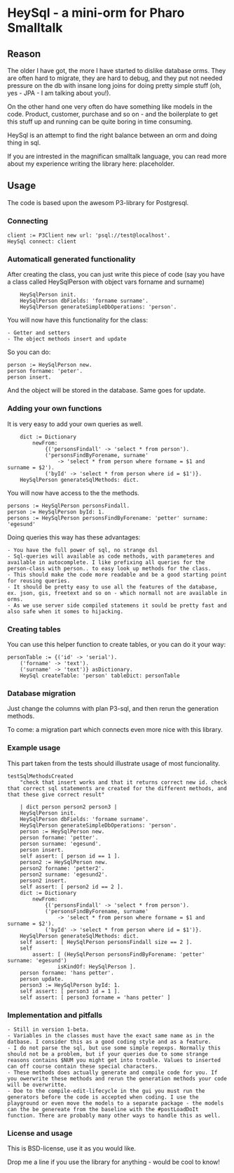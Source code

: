 # HeySql - a mini-orm for Pharo Smalltalk

## Reason

The older I have got, the more I have started to dislike database orms. They are often hard to migrate, they are hard to debug, and they put not needed pressure on the db with insane long joins for doing pretty simple stuff (oh, yes - JPA - I am talking about you!).

On the other hand one very often do have something like models in the code. Product, customer, purchase and so on - and the boilerplate to get this stuff up and running can be quite boring in time consuming.

HeySql is an attempt to find the right balance between an orm and doing thing in sql.

If you are intrested in the magnifican smalltalk language, you can read more about my experience writing the library here: placeholder.

## Usage

The code is based upon the awesom P3-library for Postgresql.

### Connecting

```smalltalk
client := P3Client new url: 'psql://test@localhost'.
HeySql connect: client
```

### Automaticall generated functionality

After creating the class, you can just write this piece of code (say you have a class called HeySqlPerson with object vars forname and surname)

```smalltalk
	HeySqlPerson init.
	HeySqlPerson dbFields: 'forname surname'.
	HeySqlPerson generateSimpleDbOperations: 'person'.
```

You will now have this functionality for the class:

	- Getter and setters
	- The object methods insert and update

So you can do:

``` smalltalk
person := HeySqlPerson new.
person forname: 'peter'.
person insert.
```

And the object will be stored in the database. Same goes for update.

### Adding your own functions

It is very easy to add your own queries as well.

```smalltalk
	dict := Dictionary
		newFrom:
			{('personsFindall' -> 'select * from person').
			('personsFindByForename, surname'
				-> 'select * from person where forname = $1 and surname = $2').
			('byId' -> 'select * from person where id = $1')}.
	HeySqlPerson generateSqlMethods: dict.
```

You will now have access to the the methods.

```smalltalk
persons := HeySqlPerson personsFindall.
person := HeySqlPerson byId: 1.
persons := HeySqlPerson personsFindByForename: 'petter' surname: 'egesund'
```

Doing queries this way has these advantages:

	- You have the full power of sql, no strange dsl
	- Sql-queries will available as code methods, with parameteres and available in autocomplete. I like prefixing all queries for the person-class with person.. to easy look up methods for the class.
	- This should make the code more readable and be a good starting point for reusing queries.
	- It should be pretty easy to use all the features of the database, ex. json, gis, freetext and so on - which normall not are available in orms.
	- As we use server side compiled statemens it sould be pretty fast and also safe when it somes to hijacking.

### Creating tables

You can use this helper function to create tables, or you can do it your way:

```smalltalk
personTable := {('id' -> 'serial').
	('forname' -> 'text').
	('surname' -> 'text')} asDictionary.
	HeySql createTable: 'person' tableDict: personTable
```

### Database migration

Just change the columns with plan P3-sql, and then rerun the generation methods.

To come: a migration part which connects even more nice with this library.

### Example usage

This part taken from the tests should illustrate usage of most funcionality.

```smalltalk
testSqlMethodsCreated
	"check that insert works and that it returns correct new id. check that correct sql statements are created for the different methods, and that these give correct result"

	| dict person person2 person3 |
	HeySqlPerson init.
	HeySqlPerson dbFields: 'forname surname'.
	HeySqlPerson generateSimpleDbOperations: 'person'.
	person := HeySqlPerson new.
	person forname: 'petter'.
	person surname: 'egesund'.
	person insert.
	self assert: [ person id == 1 ].
	person2 := HeySqlPerson new.
	person2 forname: 'petter2'.
	person2 surname: 'egesund2'.
	person2 insert.
	self assert: [ person2 id == 2 ].
	dict := Dictionary
		newFrom:
			{('personsFindall' -> 'select * from person').
			('personsFindByForename, surname'
				-> 'select * from person where forname = $1 and surname = $2').
			('byId' -> 'select * from person where id = $1')}.
	HeySqlPerson generateSqlMethods: dict.
	self assert: [ HeySqlPerson personsFindall size == 2 ].
	self
		assert: [ (HeySqlPerson personsFindByForename: 'petter' surname: 'egesund')
				isKindOf: HeySqlPerson ].
	person forname: 'hans petter'.
	person update.
	person3 := HeySqlPerson byId: 1.
	self assert: [ person3 id = 1 ].
	self assert: [ person3 forname = 'hans petter' ]
```


### Implementation and pitfalls

	- Still in version 1-beta.
	- Variables in the classes must have the exact same name as in the datbase. I consider this as a good coding style and as a feature.
	- I do not parse the sql, but use some simple regexps. Normally this should not be a problem, but if your queries due to some strange reasons contains $NUM you might get into trouble. Values to inserted can off course contain these special characters.
	- These methods does actually generate and compile code for you. If you owerwrite these methods and rerun the generation methods your code will be overwritte.
	- Doe to the compile-edit-lifecycle in the gui you must run the generators before the code is accepted when coding. I use the playground or even move the models to a separate package - the models can the be genereate from the baseline with the #postLoadDoIt function. There are probably many other ways to handle this as well.

### License and usage

This is BSD-license, use it as you would like.

Drop me a line if you use the library for anything - would be cool to know!
